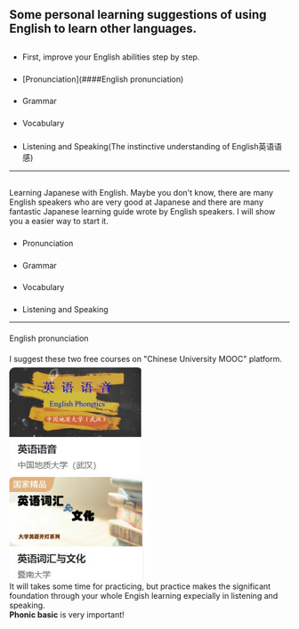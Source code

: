 #
Some personal learning suggestions of using English to learn other languages.
-----------
##
- First, improve your English abilities step by step.
### 
- [Pronunciation](####English pronunciation)
###
- Grammar
###
- Vocabulary
###
- Listening and Speaking\(The instinctive understanding of English英语语感\)
------------
##
Learning Japanese with English.  Maybe you don't know, there are many English speakers who are very good at Japanese and there are many fantastic Japanese learning guide wrote by English speakers.  I will show you a easier way to start it.
###
- Pronunciation
###
- Grammar
###
- Vocabulary
###
- Listening and Speaking
--------------

####
English pronunciation

####
I suggest these two free courses on \"Chinese University MOOC\" platform.  
![English Phonics](/EnglishPhonics.jpg)  
![English Vocabulary and Culture](/EnglishVocabularyandCulture.jpg)  
It will takes some time for practicing, but practice makes the significant foundation through your whole Engish learning expecially in listening and speaking.  
**Phonic basic** is very important! 

####


